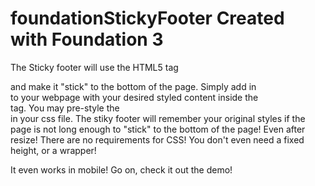 foundationStickyFooter Created with Foundation 3
======================
The Sticky footer will use the HTML5 tag <footer> and make it "stick" to the bottom of the page.
Simply add in <footer></footer> to your webpage with your desired styled content inside the <footer> tag.
You may pre-style the <footer> in your css file. 
The stiky footer will remember your original styles if the page is not long enough to "stick" to the bottom of the page! Even after resize!
There are no requirements for CSS!
You don't even need a fixed height, or a wrapper!

It even works in mobile! Go on, check it out the demo!
